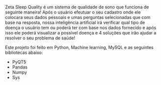 Zeta Sleep Quality é um sistema de qualidade de sono que funciona de seguinte maneira!
Após o usuário efeutuar o seu cadastro onde ele colocara seus dados pessoais e umas perguntas selecionadas que com base na resposta, nossa inteligência artificial irá verificar qual tipo de doença o usuário tem ou poderá ter com base nos dados fornecido e após isso ele poderá visualizar a possível doença e 4 soluções que irão ajudar a resolver o seu problema de saúde!

Este projeto foi feito em Python, Machine learning, MySQL e as seguintes bibliotecas abaixo:
- PyQT5
- Pandas
- Numpy
- Sys